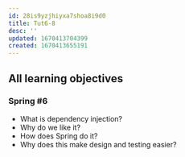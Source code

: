 ```yaml
---
id: 28is9yzjhiyxa7shoa8i9d0
title: Tut6-8
desc: ''
updated: 1670413704399
created: 1670413655191
---
```

## All learning objectives
### Spring #6
- What is dependency injection?
- Why do we like it?
- How does Spring do it?
- Why does this make design and testing easier?